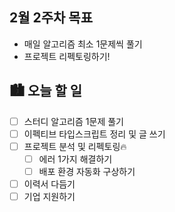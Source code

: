 ## 2월 2주차 목표

- 매일 알고리즘 최소 1문제씩 풀기
- 프로젝트 리펙토링하기!

## 🏙️ 오늘 할 일

- [ ] 스터디 알고리즘 1문제 풀기
- [ ] 이펙티브 타입스크립트 정리 및 글 쓰기
- [ ] 프로젝트 분석 및 리펙토링🔥
  - [ ] 에러 1가지 해결하기
  - [ ] 배포 환경 자동화 구상하기
- [ ] 이력서 다듬기
- [ ] 기업 지원하기
